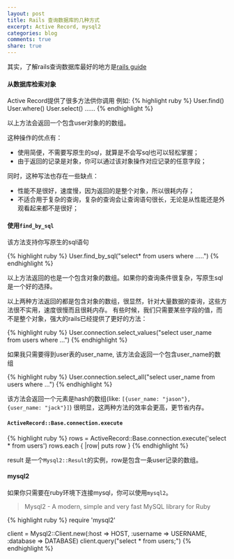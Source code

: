 ```yaml
---
layout: post
title: Rails 查询数据库的几种方式
excerpt: Active Record, mysql2
categories: blog
comments: true
share: true
---
```


其实，了解rails查询数据库最好的地方是[rails guide](http://guides.rubyonrails.org/active_record_querying.html)

#### 从数据库检索对象

Active Record提供了很多方法供你调用
例如:
{% highlight ruby %}
User.find()
User.where()
User.select()
......
{% endhighlight %}

以上方法会返回一个包含user对象的的数组。

这种操作的优点有：

* 使用简便，不需要写原生的sql，就算是不会写sql也可以轻松掌握；
* 由于返回的记录是对象，你可以通过该对象操作对应记录的任意字段；

同时，这种写法也存在一些缺点：

* 性能不是很好，速度慢，因为返回的是整个对象，所以很耗内存；
* 不适合用于复杂的查询，复杂的查询会让查询语句很长，无论是从性能还是外观看起来都不是很好；

#### 使用`find_by_sql`

该方法支持你写原生的sql语句

{% highlight ruby %}
User.find_by_sql("select* from users where .....")
{% endhighlight %}

以上方法返回的也是一个包含对象的数组。如果你的查询条件很复杂，写原生sql是一个好的选择。

以上两种方法返回的都是包含对象的数组，很显然，针对大量数据的查询，这些方法很不实用，速度很慢而且很耗内存。
有些时候，我们只需要某些字段的值，而不是整个对象，强大的rails已经提供了更好的方法：

{% highlight ruby %}
User.connection.select_values("select user_name from users where ...")
{% endhighlight %}

如果我只需要得到user表的user_name, 该方法会返回一个包含user_name的数组

{% highlight ruby %}
User.connection.select_all("select user_name from users where ...")
{% endhighlight %}

该方法会返回一个元素是hash的数组(like: `[{user_name: "jason"}, {user_name: "jack"}]`)
很明显，这两种方法的效率会更高，更节省内存。


#### `ActiveRecord::Base.connection.execute`

{% highlight ruby %}
rows = ActiveRecord::Base.connection.execute('select * from users')
rows.each { |row| puts row }
{% endhighlight %}

result 是一个`Mysql2::Result`的实例，row是包含一条user记录的数组。

#### mysql2

如果你只需要在ruby环境下连接mysql，你可以使用`mysql2`。

> Mysql2 - A modern, simple and very fast MySQL library for Ruby

{% highlight ruby %}
require 'mysql2'

client = Mysql2::Client.new(:host => HOST, :username => USERNAME, :database => DATABASE)
client.query("select * from users;")
{% endhighlight %}